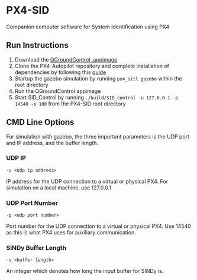 # PX4-SID
Companion computer software for System Identification using PX4

## Run Instructions
1. Download the [QGroundControl .appimage](http://qgroundcontrol.com/downloads/)
2. Clone the PX4-Autopilot repository and complete installation of dependencies by following this [guide](https://dev.px4.io/v1.10_noredirect/en/simulation/gazebo.html)
3. Startup the gazebo simulation by running `px4_sitl gazebo` within the root directory
4. Run the QGroundControl.appimage
5. Start SID_Control by running `./build/SID_control -u 127.0.0.1 -p 14540 -s 100` from the PX4-SID root directory

## CMD Line Options
For simulation with gazebo, the three important parameters is the UDP port and IP address, and the buffer length.

### UDP IP
`-u <udp ip address>`

IP address for the UDP connection to a virtual or physical PX4. For simulation on a local machine, use 127.0.0.1
### UDP Port Number
`-p <udp port number>`

Port number for the UDP connection to a virtual or physical PX4. Use 14540 as this is what PX4 uses for auxiliary communication.

### SINDy Buffer Length
`-s <buffer length>`

An integer which denotes how long the input buffer for SINDy is.